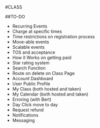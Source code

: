 #CLASS

##TO-DO
* Recurring Events
* Charge at specific times
* Time restrictions on registration process
* Move-able events
* Scalable events
* TOS and acceptance
* How it Works on getting paid
* Star rating system
* Search Function
* Route on delete on Class Page
* Account Dashboard
* User Public Profile
* My Class (both hosted and taken)
* My Calendar (both hosted and taken)
* Erroring (with Bert)
* Day Click move to day
* Request refund
* Notifications
* Messaging



